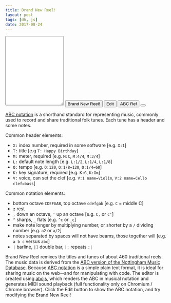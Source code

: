 ```yaml
---
title: Brand New Reel!
layout: post
tags: [dh, js]
date: 2017-08-24
---
```


<link rel="stylesheet" href="https://maxcdn.bootstrapcdn.com/font-awesome/4.5.0/css/font-awesome.min.css">
<link rel="stylesheet" href="{{ site.url }}/css/abcmusic.css">
<script src="{{ site.url }}/js/abcjs_editor_midi_3.1.2-min.js" type="text/javascript"></script>

<div id="playground">
    <div id="notation" class="abc-rendered"></div>
    <div id="play"></div>
    <div id="warnings" class="abc-warnings"></div>
    <textarea name="abc" id="abc-text" class="abc-text" rows="14"></textarea>
    <button type="button" class="buttons" onclick="loadAbc();">Brand New Reel!</button>
    <button type="button" class="buttons" onclick="showEdit();">Edit</button>
    <!--<button type="button" onclick="printAbc();">Print</button>-->
    <button type="button" class="buttons" id="ref" onclick="showRef();">ABC Ref</button>
    <button type="button" class="buttons" id="midi-download"></button>
    <br>
    <div id="quickref">
        <p><a href="https://en.wikipedia.org/wiki/ABC_notation" target="_blank">ABC notation</a> is a shorthand standard for representing music, commonly used to record and share traditional folk tunes. Each tune has a header and some notes.</p>
        <p>Common header elements:</p>
        <ul>
        <li><code class="highlighter-rouge">X:</code> index number, required in some software [e.g. <code class="highlighter-rouge">X:1</code>]</li>
        <li><code class="highlighter-rouge">T:</code> title [e.g <code class="highlighter-rouge">T: Happy Birthday</code>]</li>
        <li><code class="highlighter-rouge">M:</code> meter, required [e.g. <code class="highlighter-rouge">M:C</code>, <code class="highlighter-rouge">M:4/4</code>, <code class="highlighter-rouge">M:3/4</code>]</li>
        <li><code class="highlighter-rouge">L:</code> default note length [e.g. <code class="highlighter-rouge">L:1/2</code>, <code class="highlighter-rouge">L:1/4</code>, <code class="highlighter-rouge">L:1/8</code>]</li>
        <li><code class="highlighter-rouge">Q:</code> tempo [e.g. <code class="highlighter-rouge">Q:120</code>, <code class="highlighter-rouge">Q:1/8=120</code>, <code class="highlighter-rouge">Q:1/4=60</code>]</li>
        <li><code class="highlighter-rouge">K:</code> key signature, required [e.g. <code class="highlighter-rouge">K:G</code>, <code class="highlighter-rouge">K:Gm</code>]</li>
        <li><code class="highlighter-rouge">V:</code> voice, can set the clef [e.g. <code class="highlighter-rouge">V:1 name=Violin</code>, <code class="highlighter-rouge">V:2 name=Cello clef=bass</code>]</li>
        </ul>
        <p>Common notation elements:</p>
        <ul>
        <li>bottom octave <code class="highlighter-rouge">CDEFGAB</code>, top octave <code class="highlighter-rouge">cdefgab</code> [e.g. <code class="highlighter-rouge">C</code> = middle C]</li>
        <li><code class="highlighter-rouge">z</code> rest</li>
        <li><code class="highlighter-rouge">,</code> down an octave, <code class="highlighter-rouge">'</code> up an octave [e.g. <code class="highlighter-rouge">C,</code> or <code class="highlighter-rouge">c'</code>]</li>
        <li><code class="highlighter-rouge">^</code> sharps, <code class="highlighter-rouge">_</code> flats [e.g. <code class="highlighter-rouge">^c</code> or <code class="highlighter-rouge">_c</code>]</li>
        <li>make note longer by multiplying number, or shorter by a <code class="highlighter-rouge">/</code> dividing number [e.g. <code class="highlighter-rouge">a2</code> or <code class="highlighter-rouge">a/2</code>]</li>
        <li>notes separated by spaces will not have beams, those together will [e.g. <code class="highlighter-rouge">a b c</code> versus <code class="highlighter-rouge">abc</code>]</li>
        <li><code class="highlighter-rouge">|</code> barline, <code class="highlighter-rouge">|]</code> double bar, <code class="highlighter-rouge">|:</code> repeats <code class="highlighter-rouge">:|</code></li>
        </ul>
    </div>
</div>

<p>Brand New Reel remixes the titles and tunes of about 460 traditional reels. The music data is derived from the <a href="http://abc.sourceforge.net/NMD/" target="_blank">ABC version of the Nottingham Music Database</a>. Because <a href="https://en.wikipedia.org/wiki/ABC_notation" target="_blank">ABC notation</a> is a simple plain text format, it is ideal for sharing music on the web--and for manipulating with code. The editor is created using <a href="https://github.com/paulrosen/abcjs" >abcjs</a>, which renders the ABC in musical notation and generates MIDI sound playback (full functionality only on Chromium / Chrome browser). Click the Edit button to show the ABC notation, and try modifying the Brand New Reel!</p>

<!--<div id="print-abc"></div>-->

<script src="{{ site.url }}/js/reels-data.js"></script>
<script type="text/javascript">
    /* set soundfonts location */
    window.ABCJS.midi.soundfontUrl = "{{ site.url }}/assets/soundfont/";
    var reel;
    var abc = [];
    var notesArray = [];
    var titleArray = [];
    /* Fisher-Yates shuffle https://bost.ocks.org/mike/shuffle/ */
    function shuffle(array) {
        var m = array.length, t, i;
        while (m) {
            i = Math.floor(Math.random() * m--);
            t = array[m];
            array[m] = array[i];
            array[i] = t;
        }
        return array;
    }
    function mixData() {
        notesArray = notes.split("|");
        titleArray = titles.split(" ");
        shuffle(notesArray);
        shuffle(titleArray);
    }
    function showRef() {
        document.getElementById("quickref").style.display = (document.getElementById("quickref").style.display === "block") ? "none" : "block";
    }
    function showEdit() {
        document.getElementById("abc-text").style.display = (document.getElementById("abc-text").style.display === "block") ? "none" : "block";
    }    
    function createAbc() {
        var i;
        abc = ["X: 1"];
        /* shuffle data */
        if (notesArray.length == 0 || titleArray.length == 0) {
            mixData();
        }
        /* create title */
        var t = Math.floor(Math.random() * 5) + 1;
        var title = ["T:"];
        for (i = 0; i < t; i++) {
            title.push(titleArray.pop());
        }
        abc.push(title.join(" "));
        /* create source */
        abc.push("S: Brand New Reel, https://evanwill.github.io/_drafts/notes/reel.html")
        /* create meter */
        var m = Math.floor(Math.random() * meter.length);
        abc.push(meter[m]);
        /* create length */
        abc.push(leng);
        /* create key */
        var k = Math.floor(Math.random() * key.length);
        abc.push(key[k]);
        /* create notes */
        var bars = (Math.floor(Math.random() * 2) + 4);
        var z;
        for (i=0; i < 4; i++) {
            var tune = [];
            for (z = 0; z < bars; z++) {
                tune.push(notesArray.pop());
            }
            tune.push("");
            abc.push(tune.join("|"));
        }
        abc[abc.length-1] = abc[abc.length-1] + "|";
        reel = abc.join("\n");
    }
    function initEditor() {
        new ABCJS.Editor("abc-text", { paper_id: "notation",
            generate_midi: true,
            midi_id:"play",
            midi_download_id: "midi-download",
            generate_warnings: true,
            warnings_id:"warnings",
            midi_options: {
            generateDownload: true
            }
        });
    }
    /*
    function printAbc() {
        var currentAbc = document.getElementById('abc-text').value;
        new ABCJS.renderAbc("print-abc", currentAbc);
        document.getElementById("no-print").style.display = "none";
        window.print();
        document.getElementById("no-print").style.display = "block";
        document.getElementById("print-abc").innerHTML = '';
    } */
    function loadAbc() {
        createAbc();
        document.getElementById("abc-text").value = reel;
        initEditor();
    }
    window.addEventListener("load", loadAbc, false);
</script>
